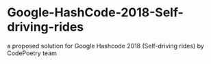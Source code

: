 # Google-HashCode-2018-Self-driving-rides
a proposed solution for Google Hashcode 2018 (Self-driving rides) by CodePoetry team 
